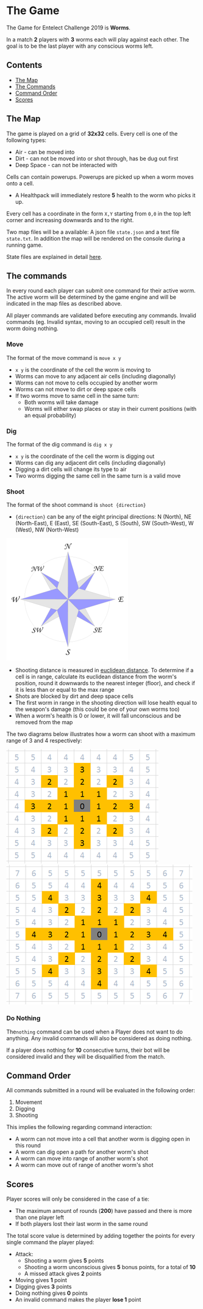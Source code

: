 # The Game

The Game for Entelect Challenge 2019 is **Worms**. 

In a match **2** players with **3** worms each will play against each other. The goal is to be the last player with any conscious worms left.

## Contents
* [The Map](#the-map) 
* [The Commands](#the-commands) 
* [Command Order](#command-order) 
* [Scores](#scores) 

## The Map

The game is played on a grid of **32x32** cells. Every cell is one of the following types:
* Air - can be moved into
* Dirt - can not be moved into or shot through, has be dug out first
* Deep Space - can not be interacted with

Cells can contain powerups. Powerups are picked up when a worm moves onto a cell. 
* A Healthpack will immediately restore **5** health to the worm who picks it up. 

Every cell has a coordinate in the form `X,Y` starting from `0,0` in the top left corner and increasing downwards and to the right. 

Two map files will be a available: A json file `state.json` and a text file `state.txt`. In addition the map will be rendered on the console during a running game. 

State files are explained in detail [here](state-files.md "Detailed explanation of the state files").

## The commands

In every round each player can submit one command for their active worm. The active worm will be determined by the game engine and will be indicated in the map files as described above. 

All player commands are validated before executing any commands. Invalid commands (eg. Invalid syntax, moving to an occupied cell) result in the worm doing nothing. 

### Move
The format of the move command is `move x y`

* `x y` is the coordinate of the cell the worm is moving to
* Worms can move to any adjacent air cells (including diagonally)
* Worms can not move to cells occupied by another worm
* Worms can not move to dirt or deep space cells
* If two worms move to same cell in the same turn:
    * Both worms will take damage
    * Worms will either swap places or stay in their current positions (with an equal probability)

### Dig
The format of the dig command is `dig x y`

* `x y` is the coordinate of the cell the worm is digging out
* Worms can dig any adjacent dirt cells (including diagonally)
* Digging a dirt cells will change its type to air
* Two worms digging the same cell in the same turn is a valid move 

### Shoot
The format of the shoot command is `shoot {direction}`

* `{direction}` can be any of the eight principal directions: N (North), NE (North-East), E (East), SE (South-East), S (South), SW (South-West), W (West), NW (North-West)

![Compass](assets/images/compass-rose.png "The 8 principal wind directions https://en.wikipedia.org/wiki/File:Compass_rose_en_08p.svg")

* Shooting distance is measured in [euclidean distance](https://en.wikipedia.org/wiki/Euclidean_distance). To determine if a cell is in range, calculate its euclidean distance from the worm's position, round it downwards to the nearest integer (floor), and check if it is less than or equal to the max range
* Shots are blocked by dirt and deep space cells
* The first worm in range in the shooting direction will lose health equal to the weapon's damage (this could be one of your own worms too)
* When a worm's health is 0 or lower, it will fall unconscious and be removed from the map 

The two diagrams below illustrates how a worm can shoot with a maximum range of 3 and 4 respectively:

![Shooting Range 3](assets/images/shooting-range-3.PNG "Maximum Shooting Range 3")
![Shooting Range 4](assets/images/shooting-range-4.PNG "Maximum Shooting Range 4")

### Do Nothing
The`nothing` command can be used when a Player does not want to do anything. Any invalid commands will also be considered as doing nothing. 

If a player does nothing for **10** consecutive turns, their bot will be considered invalid and they will be disqualified from the match.

## Command Order

All commands submitted in a round will be evaluated in the following order:
1. Movement
2. Digging
3. Shooting

This implies the following regarding command interaction:
* A worm can not move into a cell that another worm is digging open in this round
* A worm can dig open a path for another worm's shot
* A worm can move into range of another worm's shot
* A worm can move out of range of another worm's shot 

## Scores

Player scores will only be considered in the case of a tie:
* The maximum amount of rounds (**200**) have passed and there is more than one player left
* If both players lost their last worm in the same round 

The total score value is determined by adding together the points for every single command the player played: 
*  Attack:
    * Shooting a worm gives **5** points
    * Shooting a worm unconscious gives **5** bonus points, for a total of **10**
    * A missed attack gives **2** points  
* Moving gives **1** point
* Digging gives **3** points
* Doing nothing gives **0** points
* An invalid command makes the player **lose 1** point
